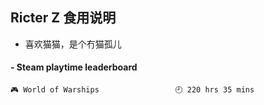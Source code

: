 ## Ricter Z 食用说明
- 喜欢猫猫，是个冇猫孤儿

<!-- steam-box start -->
#### - Steam playtime leaderboard
```text
🎮 World of Warships                 🕘 220 hrs 35 mins
```
<!-- Powered by https://github.com/YouEclipse/steam-box . -->
<!-- steam-box end -->
